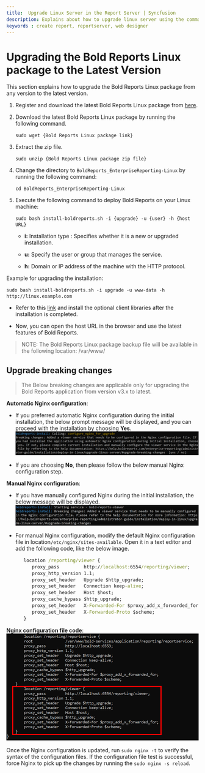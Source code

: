 ```yaml
---
title:  Upgrade Linux Server in the Report Server | Syncfusion
description: Explains about how to upgrade linux server using the commands and then add it in the Bold Reports On-Premise.
keywords : create report, reportserver, web designer
---
```


# Upgrading the Bold Reports Linux package to the Latest Version

This section explains how to upgrade the Bold Reports Linux package from any version to the latest version.

1. Register and download the latest Bold Reports Linux package from [here](../../../getting-started/).

2. Download the latest Bold Reports Linux package by running the following command.

   ```console
   sudo wget {Bold Reports Linux package link}
   ```

3. Extract the zip file.

   ```console
   sudo unzip {Bold Reports Linux package zip file}
   ```

4. Change the directory to `BoldReports_EnterpriseReporting-Linux` by running the following command:

   ```console
   cd BoldReports_EnterpriseReporting-Linux
   ```

5. Execute the following command to deploy Bold Reports on your Linux machine:

   ```console
   sudo bash install-boldreports.sh -i {upgrade} -u {user} -h {host URL}
   ```

     * **i:** Installation type : Specifies whether it is a new or upgraded installation.

     * **u:** Specify the user or group that manages the service.

     * **h:** Domain or IP address of the machine with the HTTP protocol.

Example for upgrading the installation:

  ```console
  sudo bash install-boldreports.sh -i upgrade -u www-data -h http://linux.example.com
  ```

* Refer to this [link](../install-opt-library/) and install the optional client libraries after the installation is completed.

* Now, you can open the host URL in the browser and use the latest features of Bold Reports.

> NOTE: The Bold Reports Linux package backup file will be available in the following location: /var/www/

## Upgrade breaking changes

> The Below breaking changes are applicable only for upgrading the Bold Reports application from version v3.x to latest.

**Automatic Nginx configuration**:

* If you preferred automatic Nginx configuration during the initial installation, the below prompt message will be displayed, and you can proceed with the installation by choosing **Yes**. ![Upgrade Automatic Nginx Configuration Message](/static/assets/on-premise/images/installation/upgrade-automatic-config-message.png)

* If you are choosing **No**, then please follow the below manual Nginx configuration step.

**Manual Nginx configuration**:

* If you have manually configured Nginx during the initial installation, the below message will be displayed. ![Upgrade Manual Nginx Configuration Message](/static/assets/on-premise/images/installation/upgrade-manual-config-message.png)

* For manual Nginx configuration, modify the default Nginx configuration file in location`/etc/nginx/sites-available`. Open it in a text editor and add the following code, like the below image.

   ```cmd
      location /reporting/viewer {
         proxy_pass         http://localhost:6554/reporting/viewer;
         proxy_http_version 1.1;
         proxy_set_header   Upgrade $http_upgrade;
         proxy_set_header   Connection keep-alive;
         proxy_set_header   Host $host;
         proxy_cache_bypass $http_upgrade;
         proxy_set_header   X-Forwarded-For $proxy_add_x_forwarded_for;
         proxy_set_header   X-Forwarded-Proto $scheme;
      }
   ```

**Nginx configuration file code**:
   ![Breaking Issue](/static/assets/on-premise/images/installation/upgrade-breaking-changes.png)

Once the Nginx configuration is updated, run `sudo nginx -t` to verify the syntax of the configuration files. If the configuration file test is successful, force Nginx to pick up the changes by running the `sudo nginx -s reload`.